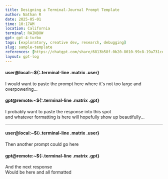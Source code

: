 ```yaml
---
title: Designing a Terminal-Journal Prompt Template
author: Nathan R
date: 2025-05-01
time: 10:17AM
location: California
terminal: RAINBOW
gpt: gpt-4-turbo
tags: [exploratory, creative dev, research, debugging]
slug: sample-template
references: [https://chatgpt.com/share/6813b58f-0b20-8010-99c8-19a731cdc252]
layout: gpt-log
---
```


#### user@local:~${:.terminal-line .matrix .user}
I would want to paste the prompt here where it's not too large and overpowering...

#### gpt@remote:~${:.terminal-line .matrix .gpt}
I probably want to paste the response into this spot  
and whatever formatting is here will hopefully show up beautifully...

---

#### user@local:~${:.terminal-line .matrix .user}
Then another prompt could go here

#### gpt@remote:~${:.terminal-line .matrix .gpt}
And the next response  
Would be here and all formatted
